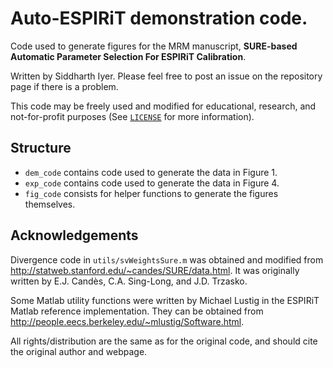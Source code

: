 # Auto-ESPIRiT demonstration code.

Code used to generate figures for the MRM manuscript,
__SURE-based Automatic Parameter Selection For ESPIRiT Calibration__.

Written by Siddharth Iyer. Please feel free to post an issue on the repository page if there is a problem.  

This code may be freely used and modified for educational, research, and not-for-profit purposes (See
[`LICENSE`](LICENSE) for more information).

## Structure

- `dem_code` contains code used to generate the data in Figure 1.
- `exp_code` contains code used to generate the data in Figure 4.
- `fig_code` consists for helper functions to generate the figures themselves.

## Acknowledgements

Divergence code in `utils/svWeightsSure.m` was obtained and modified from
http://statweb.stanford.edu/~candes/SURE/data.html. It was originally
written by E.J. Candès, C.A. Sing-Long, and J.D. Trzasko.

Some Matlab utility functions were written by Michael Lustig in the ESPIRiT
Matlab reference implementation. They can be obtained from
http://people.eecs.berkeley.edu/~mlustig/Software.html.

All rights/distribution are the same as for the original code,
and should cite the original author and webpage.
